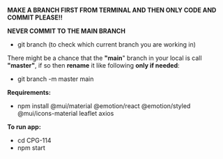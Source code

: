 **MAKE A BRANCH FIRST FROM TERMINAL AND THEN ONLY CODE AND COMMIT PLEASE!!**

**NEVER COMMIT TO THE MAIN BRANCH**
- git branch (to check which current branch you are working in)

There might be a chance that the **"main**" branch in your local is call **"master"**, if so then **rename** it like following **only if needed**:
- git branch -m master main

**Requirements:**
- npm install @mui/material @emotion/react @emotion/styled @mui/icons-material leaflet axios

**To run app:**
- cd CPG-114
- npm start
